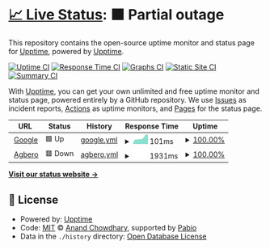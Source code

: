 # [📈 Live Status](https://https://agbero-be-gvgw.onrender.com/api/health): <!--live status--> **🟧 Partial outage**

This repository contains the open-source uptime monitor and status page for [Upptime](https://upptime.js.org), powered by [Upptime](https://github.com/upptime/upptime).

[![Uptime CI](https://github.com/upptime/upptime/workflows/Uptime%20CI/badge.svg)](https://github.com/upptime/upptime/actions?query=workflow%3A%22Uptime+CI%22)
[![Response Time CI](https://github.com/upptime/upptime/workflows/Response%20Time%20CI/badge.svg)](https://github.com/upptime/upptime/actions?query=workflow%3A%22Response+Time+CI%22)
[![Graphs CI](https://github.com/upptime/upptime/workflows/Graphs%20CI/badge.svg)](https://github.com/upptime/upptime/actions?query=workflow%3A%22Graphs+CI%22)
[![Static Site CI](https://github.com/upptime/upptime/workflows/Static%20Site%20CI/badge.svg)](https://github.com/upptime/upptime/actions?query=workflow%3A%22Static+Site+CI%22)
[![Summary CI](https://github.com/upptime/upptime/workflows/Summary%20CI/badge.svg)](https://github.com/upptime/upptime/actions?query=workflow%3A%22Summary+CI%22)

With [Upptime](https://upptime.js.org), you can get your own unlimited and free uptime monitor and status page, powered entirely by a GitHub repository. We use [Issues](https://github.com/upptime/upptime/issues) as incident reports, [Actions](https://github.com/upptime/upptime/actions) as uptime monitors, and [Pages](https://https://agbero-be-gvgw.onrender.com/api/health) for the status page.

<!--start: status pages-->
<!-- This summary is generated by Upptime (https://github.com/upptime/upptime) -->
<!-- Do not edit this manually, your changes will be overwritten -->
<!-- prettier-ignore -->
| URL | Status | History | Response Time | Uptime |
| --- | ------ | ------- | ------------- | ------ |
| <img alt="" src="https://icons.duckduckgo.com/ip3/www.google.com.ico" height="13"> [Google](https://www.google.com) | 🟩 Up | [google.yml](https://github.com/femie15/agbero-upptime/commits/HEAD/history/google.yml) | <details><summary><img alt="Response time graph" src="./graphs/google/response-time-week.png" height="20"> 101ms</summary><br><a href="https://https://agbero-be-gvgw.onrender.com/api/health/history/google"><img alt="Response time 110" src="https://img.shields.io/endpoint?url=https%3A%2F%2Fraw.githubusercontent.com%2Ffemie15%2Fagbero-upptime%2FHEAD%2Fapi%2Fgoogle%2Fresponse-time.json"></a><br><a href="https://https://agbero-be-gvgw.onrender.com/api/health/history/google"><img alt="24-hour response time 239" src="https://img.shields.io/endpoint?url=https%3A%2F%2Fraw.githubusercontent.com%2Ffemie15%2Fagbero-upptime%2FHEAD%2Fapi%2Fgoogle%2Fresponse-time-day.json"></a><br><a href="https://https://agbero-be-gvgw.onrender.com/api/health/history/google"><img alt="7-day response time 101" src="https://img.shields.io/endpoint?url=https%3A%2F%2Fraw.githubusercontent.com%2Ffemie15%2Fagbero-upptime%2FHEAD%2Fapi%2Fgoogle%2Fresponse-time-week.json"></a><br><a href="https://https://agbero-be-gvgw.onrender.com/api/health/history/google"><img alt="30-day response time 108" src="https://img.shields.io/endpoint?url=https%3A%2F%2Fraw.githubusercontent.com%2Ffemie15%2Fagbero-upptime%2FHEAD%2Fapi%2Fgoogle%2Fresponse-time-month.json"></a><br><a href="https://https://agbero-be-gvgw.onrender.com/api/health/history/google"><img alt="1-year response time 112" src="https://img.shields.io/endpoint?url=https%3A%2F%2Fraw.githubusercontent.com%2Ffemie15%2Fagbero-upptime%2FHEAD%2Fapi%2Fgoogle%2Fresponse-time-year.json"></a></details> | <details><summary><a href="https://https://agbero-be-gvgw.onrender.com/api/health/history/google">100.00%</a></summary><a href="https://https://agbero-be-gvgw.onrender.com/api/health/history/google"><img alt="All-time uptime 100.00%" src="https://img.shields.io/endpoint?url=https%3A%2F%2Fraw.githubusercontent.com%2Ffemie15%2Fagbero-upptime%2FHEAD%2Fapi%2Fgoogle%2Fuptime.json"></a><br><a href="https://https://agbero-be-gvgw.onrender.com/api/health/history/google"><img alt="24-hour uptime 100.00%" src="https://img.shields.io/endpoint?url=https%3A%2F%2Fraw.githubusercontent.com%2Ffemie15%2Fagbero-upptime%2FHEAD%2Fapi%2Fgoogle%2Fuptime-day.json"></a><br><a href="https://https://agbero-be-gvgw.onrender.com/api/health/history/google"><img alt="7-day uptime 100.00%" src="https://img.shields.io/endpoint?url=https%3A%2F%2Fraw.githubusercontent.com%2Ffemie15%2Fagbero-upptime%2FHEAD%2Fapi%2Fgoogle%2Fuptime-week.json"></a><br><a href="https://https://agbero-be-gvgw.onrender.com/api/health/history/google"><img alt="30-day uptime 100.00%" src="https://img.shields.io/endpoint?url=https%3A%2F%2Fraw.githubusercontent.com%2Ffemie15%2Fagbero-upptime%2FHEAD%2Fapi%2Fgoogle%2Fuptime-month.json"></a><br><a href="https://https://agbero-be-gvgw.onrender.com/api/health/history/google"><img alt="1-year uptime 100.00%" src="https://img.shields.io/endpoint?url=https%3A%2F%2Fraw.githubusercontent.com%2Ffemie15%2Fagbero-upptime%2FHEAD%2Fapi%2Fgoogle%2Fuptime-year.json"></a></details>
| <img alt="" src="https://icons.duckduckgo.com/ip3/agbero-be-gvgw.onrender.com.ico" height="13"> [Agbero](https://agbero-be-gvgw.onrender.com/api/health) | 🟥 Down | [agbero.yml](https://github.com/femie15/agbero-upptime/commits/HEAD/history/agbero.yml) | <details><summary><img alt="Response time graph" src="./graphs/agbero/response-time-week.png" height="20"> 1931ms</summary><br><a href="https://https://agbero-be-gvgw.onrender.com/api/health/history/agbero"><img alt="Response time 1587" src="https://img.shields.io/endpoint?url=https%3A%2F%2Fraw.githubusercontent.com%2Ffemie15%2Fagbero-upptime%2FHEAD%2Fapi%2Fagbero%2Fresponse-time.json"></a><br><a href="https://https://agbero-be-gvgw.onrender.com/api/health/history/agbero"><img alt="24-hour response time 225" src="https://img.shields.io/endpoint?url=https%3A%2F%2Fraw.githubusercontent.com%2Ffemie15%2Fagbero-upptime%2FHEAD%2Fapi%2Fagbero%2Fresponse-time-day.json"></a><br><a href="https://https://agbero-be-gvgw.onrender.com/api/health/history/agbero"><img alt="7-day response time 1931" src="https://img.shields.io/endpoint?url=https%3A%2F%2Fraw.githubusercontent.com%2Ffemie15%2Fagbero-upptime%2FHEAD%2Fapi%2Fagbero%2Fresponse-time-week.json"></a><br><a href="https://https://agbero-be-gvgw.onrender.com/api/health/history/agbero"><img alt="30-day response time 2274" src="https://img.shields.io/endpoint?url=https%3A%2F%2Fraw.githubusercontent.com%2Ffemie15%2Fagbero-upptime%2FHEAD%2Fapi%2Fagbero%2Fresponse-time-month.json"></a><br><a href="https://https://agbero-be-gvgw.onrender.com/api/health/history/agbero"><img alt="1-year response time 1587" src="https://img.shields.io/endpoint?url=https%3A%2F%2Fraw.githubusercontent.com%2Ffemie15%2Fagbero-upptime%2FHEAD%2Fapi%2Fagbero%2Fresponse-time-year.json"></a></details> | <details><summary><a href="https://https://agbero-be-gvgw.onrender.com/api/health/history/agbero">100.00%</a></summary><a href="https://https://agbero-be-gvgw.onrender.com/api/health/history/agbero"><img alt="All-time uptime 100.00%" src="https://img.shields.io/endpoint?url=https%3A%2F%2Fraw.githubusercontent.com%2Ffemie15%2Fagbero-upptime%2FHEAD%2Fapi%2Fagbero%2Fuptime.json"></a><br><a href="https://https://agbero-be-gvgw.onrender.com/api/health/history/agbero"><img alt="24-hour uptime 100.00%" src="https://img.shields.io/endpoint?url=https%3A%2F%2Fraw.githubusercontent.com%2Ffemie15%2Fagbero-upptime%2FHEAD%2Fapi%2Fagbero%2Fuptime-day.json"></a><br><a href="https://https://agbero-be-gvgw.onrender.com/api/health/history/agbero"><img alt="7-day uptime 100.00%" src="https://img.shields.io/endpoint?url=https%3A%2F%2Fraw.githubusercontent.com%2Ffemie15%2Fagbero-upptime%2FHEAD%2Fapi%2Fagbero%2Fuptime-week.json"></a><br><a href="https://https://agbero-be-gvgw.onrender.com/api/health/history/agbero"><img alt="30-day uptime 100.00%" src="https://img.shields.io/endpoint?url=https%3A%2F%2Fraw.githubusercontent.com%2Ffemie15%2Fagbero-upptime%2FHEAD%2Fapi%2Fagbero%2Fuptime-month.json"></a><br><a href="https://https://agbero-be-gvgw.onrender.com/api/health/history/agbero"><img alt="1-year uptime 100.00%" src="https://img.shields.io/endpoint?url=https%3A%2F%2Fraw.githubusercontent.com%2Ffemie15%2Fagbero-upptime%2FHEAD%2Fapi%2Fagbero%2Fuptime-year.json"></a></details>

<!--end: status pages-->

[**Visit our status website →**](https://https://agbero-be-gvgw.onrender.com/api/health)

## 📄 License

- Powered by: [Upptime](https://github.com/upptime/upptime)
- Code: [MIT](./LICENSE) © [Anand Chowdhary](https://anandchowdhary.com), supported by [Pabio](https://pabio.com)
- Data in the `./history` directory: [Open Database License](https://opendatacommons.org/licenses/odbl/1-0/)
